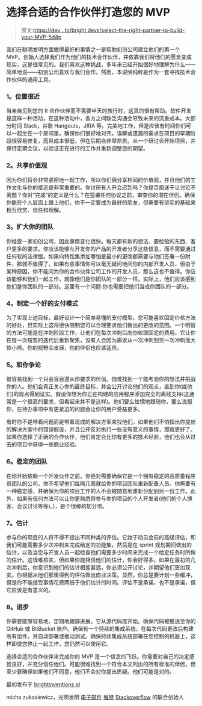 # 选择合适的合作伙伴打造您的 MVP

> 原文:[https://dev . to/bright devs/select-the-right-partner-to-build-your-MVP-5d4p](https://dev.to/brightdevs/selecting-the-right-partner-to-build-your-mvp-5d4p)

我们在聪明发明方面做得最好的事情之一是帮助初创公司建立他们的第一个 MVP。创始人选择我们作为他们的技术合作伙伴，并依靠我们将他们的愿景变成现实，这是很常见的。我们喜欢这种挑战，多年来已经开始很好地理解为什么——简单地说——初创公司喜欢与我们合作。然而，本说明纯粹是作为一套寻找技术合作伙伴的通用工具。

### 1。位置很近

当亲自见到您的 It 合作伙伴而不需要半天的旅行时，这真的很有帮助。软件开发是这样一种活动，在这种活动中，各方之间缺乏沟通会导致未来的沉重成本。大部分时间 Slack，谷歌 Hangouts，JIRA 等。完美地工作，但是应该有时间你们可以一起坐在一个房间里，确保你们很好地对齐。误解或遗漏的需求在项目的早期阶段很容易修复，而且成本很低，但在后期会非常昂贵。从一个研讨会开始项目，并保持定期会议，以验证正在进行的工作并重新调整您的期望。

### 2。共享价值观

因为你们将会非常紧密地一起工作，所以你们俩分享相同的价值观，并且他们的工作文化与你的接近是非常重要的。你讨厌有人开会迟到吗？你是否痴迷于让讨论不离题？你对“完成”的定义是什么？在签署任何协议之前，审查你的潜在伴侣。确保你能在个人层面上跟上他们。你不一定要成为最好的朋友，但需要有坚实的基础来相互欣赏、信任和理解。

### 3。扩大你的团队

你经营一家初创公司，因此事情变化很快。每天都有新的想法、要检验的东西、客户更多的要求。你应该能够与开发你的产品的开发者分享这些信息，而不需要通过任何软的法律层。如果向特性集添加哪怕是最小的更改都需要与他们签署一份附件，那就不值得了。如果有些事情你可以毫无疑问地问你的内部开发人员，但由于某种原因，你不能问为你的合作伙伴公司工作的开发人员，那么这也不值得。你应该能够和他们一起工作，就像他们是你团队的一部分一样。实际上，他们应该感到他们是你团队的一部分。这里有一个问题:你也需要把他们当成你团队的一部分。

### 4。制定一个好的支付模式

为了实现上述目标，最好设计一个简单易懂的支付模型。您可能喜欢固定价格方法的好处，但实际上这将很快限制您可以合理要求他们做出的更改的范围。一个明智的方法可能是在冲刺阶段工作，让他们在每次冲刺后向你收取固定的费用。它让你在每一次短暂的迭代后重新聚焦，没有人会因为需求从一次冲刺到另一次冲刺而大惊小怪。你的视野会发展，你的伴侣也应该适应。

### 5。和你争论

很容易找到一个只会盲目遵从你要求的伴侣。很难找到一个能考验你的想法并挑战你的人。他们会真正关心你的最终目标，并会公开讨论他们的观点，直到你(或他们)的观点得到证实。假设你想为你正在构建的应用程序添加完全的离线支持(这通常是一个很高的要求，但看起来并不是这样)。他们要么怯懦地跟随你，要么说服你，在待办事项中有更紧迫的问题会让你的用户受益更多。

有时你不是带着问题而是带着现成的解决方案来找他们。如果他们不怕指出你提出的解决方案中的错误假设，并且公开反对执行一些没有意义的事情，那就更好了。如果你选择了正确的合作伙伴，他们肯定会比你有更多的技术经验，他们也会从过去的项目中获得一些商业经验。

### 6。稳定的团队

在你开始依赖一个开发伙伴之前，你绝对需要确保它是一个拥有稳定的高质量程序员团队的公司。你不希望他们每隔几周就给你的项目团队重新配备人员。你需要有一种稳定感，并确保为你的项目工作的人不会被随意地重新分配到另一份工作。此外，如果有任何方法可以让你更熟悉将参与你的项目的个人开发者(他们的个人博客，会议讨论等等)。)，是个很棒的加分项。

### 7。估计

参与你的项目的人将不得不提出不同种类的评估。它始于动员会前的高级评估，即我们可能需要多少次冲刺来完成给定的功能集。然后是在 sprint 规划期间做出的估计，以及当您与开发人员一起检查他们需要多少时间来完成一个给定任务时所做的估计。这很难核实，但如果你能相信他们的估计，你会好得多。如果在最初的几次冲刺后，你意识到他们的估计相差甚远，你必须公开讨论，并期望他们更加现实。你根据从他们那里得到的评估做出商业决策。显然，你总是要计划一些缓冲，但是你不能接受事情花费两倍于他们估计的时间。评估不是承诺，也不是承诺，但它应该是有意义的。

### 8。进步

你需要能够容易地、定期地跟踪进展。它从源代码库开始。确保代码被推送至你的 GitHub 或 BitBucket 账户。确保有一个持续的集成系统，在每次代码更改后构建所有组件，并自动部署或推动测试。确保持续集成系统部署在您控制的机器上，这样即使您停止一起工作，您仍然可以使用它。

选择合适的合作伙伴来完成你的 MVP 是一个信念的飞跃。你需要对自己的决定感觉良好，并充分信任他们。可能很难找到一个符合本文列出的所有标准的伴侣，但至少要确保如果他们不同意，他们不会对你提出质疑。他们可能是对的。

最初发布于 [brightinventions.pl](https://brightinventions.pl/blog/)

micha zukasiewicz，光明发明
[电子邮件](//michal.lukasiewicz@brightinevntions.pl) [推特](https://twitter.com/mgamer) [Stackoverflow](https://stackoverflow.com/users/59666/mgamer) 的联合创始人